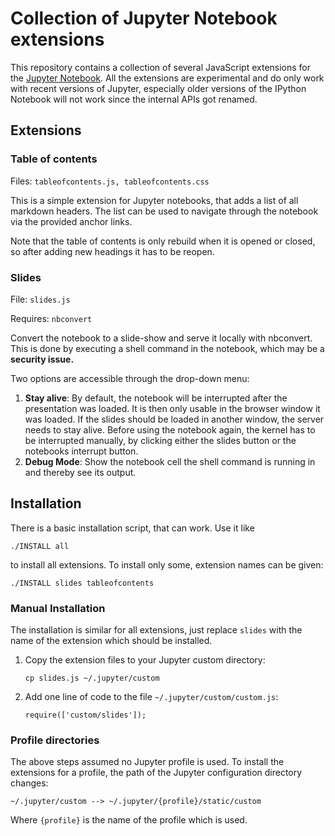 # Collection of Jupyter Notebook extensions

This repository contains a collection of several JavaScript extensions for the [Jupyter Notebook](http://jupyter.org/).
All the extensions are experimental and do only work with recent versions of Jupyter, especially older versions of the IPython Notebook will not work since the internal APIs got renamed.

## Extensions

### Table of contents

Files: `tableofcontents.js, tableofcontents.css`

This is a simple extension for Jupyter notebooks, that adds a list of all markdown headers.
The list can be used to navigate through the notebook via the provided anchor links.

Note that the table of contents is only rebuild when it is opened or closed, so after adding new headings it has to be reopen.

### Slides

File: `slides.js`

Requires: `nbconvert`

Convert the notebook to a slide-show and serve it locally with nbconvert.
This is done by executing a shell command in the notebook, which may be a **security issue.**

Two options are accessible through the drop-down menu:

1.  **Stay alive**: By default, the notebook will be interrupted after the presentation was loaded. 
    It is then only usable in the browser window it was loaded.
    If the slides should be loaded in another window, the server needs to stay alive.
    Before using the notebook again, the kernel has to be interrupted manually, by clicking either the slides button or the notebooks interrupt button.
2.  **Debug Mode**: Show the notebook cell the shell command is running in and thereby see its output.


## Installation

There is a basic installation script, that can work. Use it like

    ./INSTALL all

to install all extensions.
To install only some, extension names can be given:

    ./INSTALL slides tableofcontents

### Manual Installation

The installation is similar for all extensions, just replace `slides` with the name of the extension which should be installed.

1.  Copy the extension files to your Jupyter custom directory:
    
    ```
    cp slides.js ~/.jupyter/custom
    ```
    
2.  Add one line of code to the file `~/.jupyter/custom/custom.js`:

    ```    
    require(['custom/slides']);
    ```

### Profile directories

The above steps assumed no Jupyter profile is used.
To install the extensions for a profile, the path of the Jupyter configuration directory changes:

    ~/.jupyter/custom --> ~/.jupyter/{profile}/static/custom
    
Where `{profile}` is the name of the profile which is used.
 

